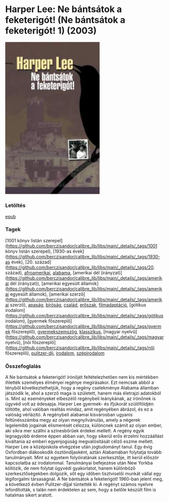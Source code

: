 # <a name="id_987">Harper Lee: Ne bántsátok a feketerigót! (Ne bántsátok a feketerigót! 1) (2003)</a>
<img src="https://github.com/BercziSandor/calibre_lib/raw/main/libs/main/Harper%20Lee/Ne%20bantsatok%20a%20feketerigot%21%20%28987%29/cover.jpg" alt="cover" width="300"/>

### Letöltés
[epub](https://github.com/BercziSandor/calibre_lib/raw/main/libs/main/Harper%20Lee/Ne%20bantsatok%20a%20feketerigot%21%20%28987%29/Ne%20bantsatok%20a%20feketerigot%21%20-%20Harper%20Lee.epub)

### Tagek
[1001 könyv listán szerepel](https://github.com/berczisandor/calibre_lib/libs/main/_details/_tags/1001 könyv listán szerepel), [1930-as évek](https://github.com/berczisandor/calibre_lib/libs/main/_details/_tags/1930-as évek), [20. század](https://github.com/berczisandor/calibre_lib/libs/main/_details/_tags/20. század), [afroamerikai](https://github.com/berczisandor/calibre_lib/libs/main/_details/_tags/afroamerikai), [alabama](https://github.com/berczisandor/calibre_lib/libs/main/_details/_tags/alabama), [amerikai dél (irányzat)](https://github.com/berczisandor/calibre_lib/libs/main/_details/_tags/amerikai dél (irányzat)), [amerikai egyesült államok](https://github.com/berczisandor/calibre_lib/libs/main/_details/_tags/amerikai egyesült államok), [amerikai szerző](https://github.com/berczisandor/calibre_lib/libs/main/_details/_tags/amerikai szerző), [apaság](https://github.com/berczisandor/calibre_lib/libs/main/_details/_tags/apaság), [bíróság](https://github.com/berczisandor/calibre_lib/libs/main/_details/_tags/bíróság), [család](https://github.com/berczisandor/calibre_lib/libs/main/_details/_tags/család), [erőszak](https://github.com/berczisandor/calibre_lib/libs/main/_details/_tags/erőszak), [filmadaptáció](https://github.com/berczisandor/calibre_lib/libs/main/_details/_tags/filmadaptáció), [gótikus irodalom](https://github.com/berczisandor/calibre_lib/libs/main/_details/_tags/gótikus irodalom), [gyermek főszereplő](https://github.com/berczisandor/calibre_lib/libs/main/_details/_tags/gyermek főszereplő), [gyermekszemszög](https://github.com/berczisandor/calibre_lib/libs/main/_details/_tags/gyermekszemszög), [klasszikus](https://github.com/berczisandor/calibre_lib/libs/main/_details/_tags/klasszikus), [magyar nyelvű](https://github.com/berczisandor/calibre_lib/libs/main/_details/_tags/magyar nyelvű), [női főszereplő](https://github.com/berczisandor/calibre_lib/libs/main/_details/_tags/női főszereplő), [pulitzer-díj](https://github.com/berczisandor/calibre_lib/libs/main/_details/_tags/pulitzer-díj), [irodalom](https://github.com/berczisandor/calibre_lib/libs/main/_details/_tags/irodalom), [szépirodalom](https://github.com/berczisandor/calibre_lib/libs/main/_details/_tags/szépirodalom)

### Összefoglalás
<div>
<p>A ​Ne bántsátok a feketerigót! írónőjét feltételezhetően nem kis mértékben ihlették személyes élményei regénye megírásakor. Ezt nemcsak abból a tényből következtethetjük, hogy a regény cselekménye Alabama államban játszódik le, ahol a szerző maga is született, hanem más életrajzi adatokból is. Mint az eseményeket elbeszélő regénybeli leánykának, az írónőnek is ügyvéd volt az édesapja. Harper Lee gyermek- és ifjúkorát szülőföldjén töltötte, ahol valóban realitás mindaz, amit regényében ábrázol, és ez a valóság vérlázító. A regénybeli alabamai kisvárosban ugyanis feltűnésszámba megy az olyan megnyilvánulás, amely a négerek legelemibb jogainak elismerését célozza, különcnek számít az olyan ember, aki síkra mer szállni a színesbőrűek érdekei mellett. A regény egyik legnagyobb érdeme éppen abban van, hogy sikerül erős érzelmi hozzáállást kiváltania az emberi egyenjogúság megvalósítását célző eszme mellett. Harper Lee a középiskola elvégzése után jogtudományt tanul. Egy évig Oxfordban diákoskodik ösztöndíjasként, aztán Alabamában folytatja tovább tanulmányait. Mint az egyetem folyóiratának szerkesztője, itt kerül először kapcsolatba az irodalommal. Tanulmányai befejezése után New Yorkba költözik, de nem folytat ügyvédi gyakorlatot, hanem különböző szerkesztőségekben dolgozik, sőt egy időben tisztviselői munkát vállal egy légiforgalmi társaságnál. A Ne bántsátok a feketerigót! 1960-ban jelent meg, a következő évben Pulitzer-díjjal tüntették ki. A regényt számos nyelvre lefordították, s talán nem érdektelen az sem, hogy a belőle készült film is hatalmas sikert aratott.</p></div>



